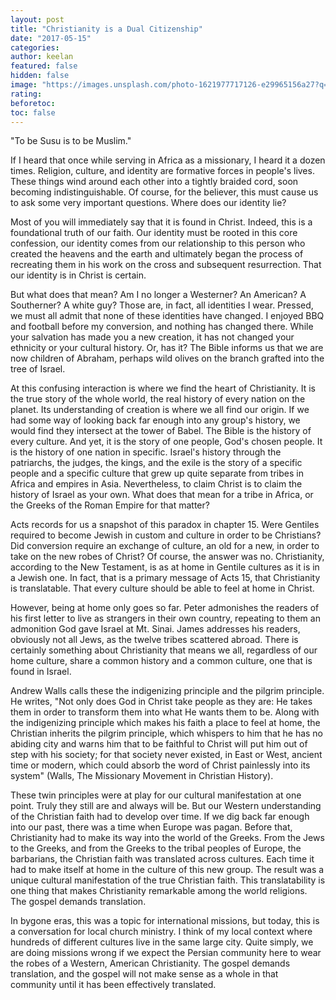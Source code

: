 ```yaml
---
layout: post
title: "Christianity is a Dual Citizenship"
date: "2017-05-15"
categories:
author: keelan
featured: false
hidden: false
image: "https://images.unsplash.com/photo-1621977717126-e29965156a27?q=80&w=1968&auto=format&fit=crop&ixlib=rb-4.0.3&ixid=M3wxMjA3fDB8MHxwaG90by1wYWdlfHx8fGVufDB8fHx8fA%3D%3D"
rating:
beforetoc:
toc: false
---
```


"To be Susu is to be Muslim."

If I heard that once while serving in Africa as a missionary, I heard it a dozen times. Religion, culture, and identity are formative forces in people's lives. These things wind around each other into a tightly braided cord, soon becoming indistinguishable. Of course, for the believer, this must cause us to ask some very important questions. Where does our identity lie?

Most of you will immediately say that it is found in Christ. Indeed, this is a foundational truth of our faith. Our identity must be rooted in this core confession, our identity comes from our relationship to this person who created the heavens and the earth and ultimately began the process of recreating them in his work on the cross and subsequent resurrection. That our identity is in Christ is certain.

But what does that mean? Am I no longer a Westerner? An American? A Southerner? A white guy? Those are, in fact, all identities I wear. Pressed, we must all admit that none of these identities have changed. I enjoyed BBQ and football before my conversion, and nothing has changed there. While your salvation has made you a new creation, it has not changed your ethnicity or your cultural history. Or, has it? The Bible informs us that we are now children of Abraham, perhaps wild olives on the branch grafted into the tree of Israel.

At this confusing interaction is where we find the heart of Christianity. It is the true story of the whole world, the real history of every nation on the planet. Its understanding of creation is where we all find our origin. If we had some way of looking back far enough into any group's history, we would find they intersect at the tower of Babel. The Bible is the history of every culture. And yet, it is the story of one people, God's chosen people. It is the history of one nation in specific. Israel's history through the patriarchs, the judges, the kings, and the exile is the story of a specific people and a specific culture that grew up quite separate from tribes in Africa and empires in Asia. Nevertheless, to claim Christ is to claim the history of Israel as your own. What does that mean for a tribe in Africa, or the Greeks of the Roman Empire for that matter?

Acts records for us a snapshot of this paradox in chapter 15. Were Gentiles required to become Jewish in custom and culture in order to be Christians? Did conversion require an exchange of culture, an old for a new, in order to take on the new robes of Christ? Of course, the answer was no. Christianity, according to the New Testament, is as at home in Gentile cultures as it is in a Jewish one. In fact, that is a primary message of Acts 15, that Christianity is translatable. That every culture should be able to feel at home in Christ.

However, being at home only goes so far. Peter admonishes the readers of his first letter to live as strangers in their own country, repeating to them an admonition God gave Israel at Mt. Sinai. James addresses his readers, obviously not all Jews, as the twelve tribes scattered abroad. There is certainly something about Christianity that means we all, regardless of our home culture, share a common history and a common culture, one that is found in Israel.

Andrew Walls calls these the indigenizing principle and the pilgrim principle. He writes, "Not only does God in Christ take people as they are: He takes them in order to transform them into what He wants them to be. Along with the indigenizing principle which makes his faith a place to feel at home, the Christian inherits the pilgrim principle, which whispers to him that he has no abiding city and warns him that to be faithful to Christ will put him out of step with his society; for that society never existed, in East or West, ancient time or modern, which could absorb the word of Christ painlessly into its system" (Walls, The Missionary Movement in Christian History).

These twin principles were at play for our cultural manifestation at one point. Truly they still are and always will be. But our Western understanding of the Christian faith had to develop over time. If we dig back far enough into our past, there was a time when Europe was pagan. Before that, Christianity had to make its way into the world of the Greeks. From the Jews to the Greeks, and from the Greeks to the tribal peoples of Europe, the barbarians, the Christian faith was translated across cultures. Each time it had to make itself at home in the culture of this new group. The result was a unique cultural manifestation of the true Christian faith. This translatability is one thing that makes Christianity remarkable among the world religions. The gospel demands translation.

In bygone eras, this was a topic for international missions, but today, this is a conversation for local church ministry. I think of my local context where hundreds of different cultures live in the same large city. Quite simply, we are doing missions wrong if we expect the Persian community here to wear the robes of a Western, American Christianity. The gospel demands translation, and the gospel will not make sense as a whole in that community until it has been effectively translated.
